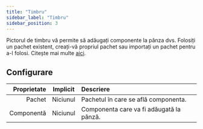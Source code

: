 ```yaml
---
title: "Timbru"
sidebar_label: "Timbru"
sidebar_position: 3
---
```


Pictorul de timbru vă permite să adăugați componente la pânza dvs. Folosiți un pachet existent, creați-vă propriul pachet sau importați un pachet pentru a-l folosi. Citește mai multe [aici](../pack).

## Configurare

| Proprietate | Implicit | Descriere                                |
| -----------:|:--------:|:---------------------------------------- |
|      Pachet | Niciunul | Pachetul în care se află componenta.     |
|  Componentă | Niciunul | Componenta care va fi adăugată la pânză. |
